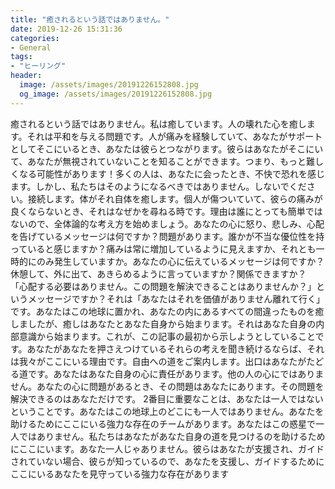 ```yaml
---
title: "癒されるという話ではありません。"
date: 2019-12-26 15:31:36
categories:
- General
tags:
- "ヒーリング"
header:
  image: /assets/images/20191226152808.jpg
  og_image: /assets/images/20191226152808.jpg
---
```


癒されるという話ではありません。私は癒しています。人の壊れた心を癒します。それは平和を与える問題です。人が痛みを経験していて、あなたがサポートとしてそこにいるとき、あなたは彼らとつながります。彼らはあなたがそこにいて、あなたが無視されていないことを知ることができます。つまり、もっと難しくなる可能性があります！多くの人は、あなたに会ったとき、不快で恐れを感じます。しかし、私たちはそのようになるべきではありません。しないでください。接続します。体がそれ自体を癒します。個人が傷ついていて、彼らの痛みが良くならないとき、それはなぜかを尋ねる時です。理由は誰にとっても簡単ではないので、全体論的な考え方を始めましょう。あなたの心に怒り、悲しみ、心配を告げているメッセージは何ですか？問題があります。誰かが不当な優位性を持っていると感じますか？痛みは常に増加しているように見えますか、それとも一時的にのみ発生していますか。あなたの心に伝えているメッセージは何ですか？休憩して、外に出て、あきらめるように言っていますか？関係できますか？ 「心配する必要はありません。この問題を解決できることはありませんか？」というメッセージですか？それは「あなたはそれを価値がありません離れて行く」です。あなたはこの地球に置かれ、あなたの内にあるすべての間違ったものを癒しましたが、癒しはあなたとあなた自身から始まります。それはあなた自身の内部意識から始まります。これが、この記事の最初から示しようとしていることです。あなたがあなたを押さえつけているそれらの考えを聞き続けるならば、それは我々がここにいる理由です。自由への道をご案内します。出口はあなたがたどる道です。あなたはあなた自身の心に責任があります。他の人の心にではありません。あなたの心に問題があるとき、その問題はあなたにあります。その問題を解決できるのはあなただけです。 2番目に重要なことは、あなたは一人ではないということです。あなたはこの地球上のどこにも一人ではありません。あなたを助けるためにここにいる強力な存在のチームがあります。あなたはこの惑星で一人ではありません。私たちはあなたがあなた自身の道を見つけるのを助けるためにここにいます。あなた一人じゃありません。彼らはあなたが支援され、ガイドされていない場合、彼らが知っているので、あなたを支援し、ガイドするためにここにいるあなたを見守っている強力な存在があります
